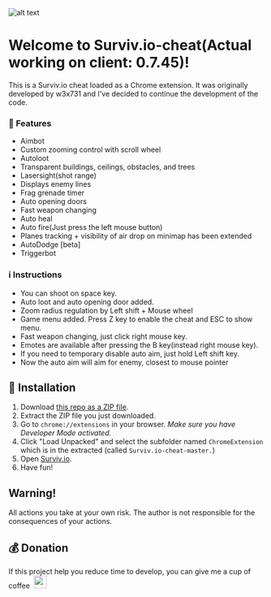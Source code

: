 ![alt text](http://i67.tinypic.com/357hs47.png "Survivio Banner")
# Welcome to Surviv.io-cheat(Actual working on client: 0.7.45)!
This is a Surviv.io cheat loaded as a Chrome extension. It was originally developed by w3x731 and I've decided to continue the development of the code.



### 💪 Features

* Aimbot
* Custom zooming control with scroll wheel
* Autoloot
* Transparent buildings, ceilings, obstacles, and trees
* Lasersight(shot range)
* Displays enemy lines
* Frag grenade timer
* Auto opening doors
* Fast weapon changing
* Auto heal
* Auto fire(Just press the left mouse button)
* Planes tracking + visibility of air drop on minimap has been extended
* AutoDodge [beta]
* Triggerbot

### :information_source: Instructions

- You can shoot on space key.
- Auto loot and auto opening door added.
- Zoom radius regulation by Left shift + Mouse wheel
- Game menu added. Press Z key to enable the cheat and ESC to show menu.
- Fast weapon changing, just click right mouse key.
- Emotes are available after pressing the B key(instead right mouse key).
- If you need to temporary disable auto aim, just hold Left shift key.
- Now the auto aim will aim for enemy, closest to mouse pointer

## 🔨 Installation

1. Download [this repo as a ZIP file](https://github.com/PowerOfAtom/Surviv.io-cheat/archive/master.zip). 
2. Extract the ZIP file you just downloaded. 
3. Go to `chrome://extensions` in your browser. *Make sure you have Developer Mode activated.*
4. Click "Load Unpacked" and select the subfolder named `ChromeExtension` which is in the extracted (called `Surviv.io-cheat-master.`)
5. Open [Surviv.io](http://Surviv.io).
6. Have fun!

## Warning!
All actions you take at your own risk. The author is not responsible for the consequences of your actions.

## :moneybag: Donation
If this project help you reduce time to develop, you can give me a cup of coffee &nbsp;<img src="http://oi68.tinypic.com/2pzmjk8.jpg" width=25px>
